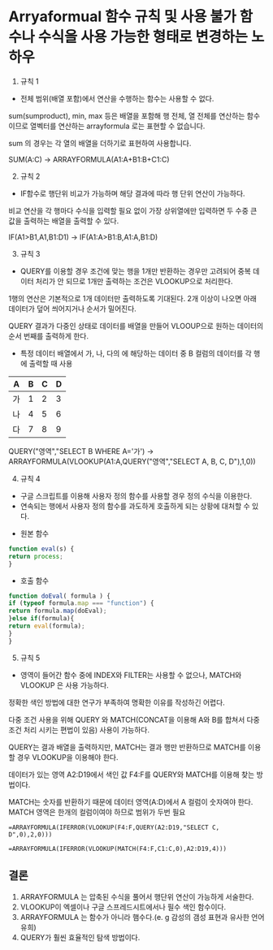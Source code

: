 # Arryaformual 함수 규칙 및 사용 불가 함수나 수식을 사용 가능한 형태로 변경하는 노하우

1. 규칙 1
 - 전체 범위(배열 포함)에서 연산을 수행하는 함수는 사용할 수 없다.
 
 sum(sumproduct), min, max 등은 배열을 포함해 행 전체, 열 전체를 연산하는 함수이므로 열벡터를 연산하는 arrayformula 로는 표현할 수 없습니다.
 
 sum 의 경우는 각 열의 배열을 더하기로 표현하여 사용합니다.
 
 SUM(A:C) -> ARRAYFORMULA(A1:A+B1:B+C1:C)
 
2. 규칙 2
 - IF함수로 행단위 비교가 가능하며 해당 결과에 따라 행 단위 연산이 가능하다.
 
 비교 연산을 각 행마다 수식을 입력할 필요 없이 가장 상위열에만 입력하면 두 수중 큰 값을 출력하는 배열을 출력할 수 있다.
 
 IF(A1>B1,A1,B1:D1) -> IF(A1:A>B1:B,A1:A,B1:D)
 
 
3. 규칙 3
 - QUERY를 이용할 경우 조건에 맞는 행을 1개만 반환하는 경우만 고려되어 중복 데이터 처리가 안 되므로 1개만 출력하는 조건은 VLOOKUP으로 처리한다.
 
 1행의 연산은 기본적으로 1개 데이터만 출력하도록 기대된다. 2개 이상이 나오면 아래 데이터가 덮어 씌어지거나 순서가 밀어진다.
 
 QUERY 결과가 다중인 상태로 데이터를 배열을 만들어 VLOOUP으로 원하는 데이터의 순서 번째를 출력하게 한다.
 
* 특정 데이터 배열에서 가, 나, 다의 에 해당하는 데이터 중 B 컬럼의 데이터를 각 행에 출력할 때 사용

 A | B | C | D
 ------------ | ------------- | ------------ | -------------
 가 | 1 | 2 | 3
 나 | 4 | 5 | 6
 다 | 7 | 8 | 9
 
 QUERY("영역","SELECT B WHERE A='가') -> ARRAYFORMULA(VLOOKUP(A1:A,QUERY("영역","SELECT A, B, C, D"),1,0))
 
 
4. 규칙 4
 - 구글 스크립트를 이용해 사용자 정의 함수를 사용할 경우 정의 수식을 이용한다. 
 - 연속되는 행에서 사용자 정의 함수를 과도하게 호출하게 되는 상황에 대처할 수 있다.

* 원본 함수
```javascript
function eval(s) {
return process;
}
```

* 호출 함수
```javascript
function doEval( formula ) {
if (typeof formula.map === "function") {
return formula.map(doEval);
}else if(formula){
return eval(formula);
}
}
```

5. 규칙 5
 - 영역이 들어간 함수 중에 INDEX와 FILTER는 사용할 수 없으나, MATCH와 VLOOKUP 은 사용 가능하다.
 
정확한 색인 방법에 대한 연구가 부족하여 명확한 이유를 작성하긴 어렵다.

다중 조건 사용을 위해 QUERY 와 MATCH(CONCAT을 이용해 A와 B를 합쳐서 다중 조건 처리 시키는 편법이 있음) 사용이 가능하다.

QUERY는 결과 배열을 출력하지만, MATCH는 결과 행만 반환하므로 MATCH를 이용할 경우 VLOOKUP을 이용해야 한다.

데이터가 있는 영역 A2:D19에서 색인 값 F4:F를 QUERY와 MATCH를 이용해 찾는 방법이다.

MATCH는 숫자를 반환하기 때문에 데이터 영역(A:D)에서 A 컬럼이 숫자여야 한다. MATCH 영역은 한개의 컬럼이여야 하므로 범위가 두번 필요

```
=ARRAYFORMULA(IFERROR(VLOOKUP(F4:F,QUERY(A2:D19,"SELECT C, D",0),2,0)))
```

```
=ARRAYFORMULA(IFERROR(VLOOKUP(MATCH(F4:F,C1:C,0),A2:D19,4)))
```


## 결론
1. ARRAYFORMULA 는 압축된 수식을 풀어서 행단위 연산이 가능하게 서술한다.
2. VLOOKUP이 엑셀이나 구글 스프레드시트에서나 필수 색인 함수이다.
3. ARRAYFORMULA 는 함수가 아니라 햄수다.(e. g 감성의 갬성 표현과 유사한 언어 유희)
4. QUERY가 훨씬 효율적인 탐색 방법이다.
